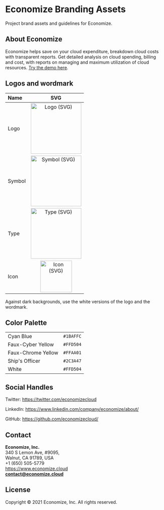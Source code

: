 
Economize Branding Assets
=========================

Project brand assets and guidelines for Economize.

About Economize
---------------
Economize helps save on your cloud expenditure, breakdown cloud costs with transparent reports. Get detailed analysis on cloud spending, billing and cost, with reports on managing and maximum utilization of cloud resources. <a class="button button-primary button-wide-mobile button-md neu-primary" href="https://demo.economize.cloud">Try the demo here</a>.


Logos and wordmark
----

| Name   | SVG                                                                                                                                          
|:-------|:--------------------------------------------------------------------------------------------------------------------------------------------:|
| Logo   | <a href="logo-blue.svg"><img src="https://github.com/economizecloud/brand-assets/blob/main/logo-blue.svg" alt="Logo (SVG)" width="160"></a> |       
| Symbol | <a href="cloud-transparent.svg"><img src="https://github.com/economizecloud/brand-assets/blob/main/cloud-transparent.svg" alt="Symbol (SVG)" width="160"></a> |
| Type   | <a href="wordmark-blacktransparent.svg"><img src="https://github.com/economizecloud/brand-assets/blob/main/wordmark-blacktransparent.svg" alt="Type (SVG)" width="160"></a>       |
| Icon   | <a href="icon1.svg"><img src="https://github.com/economizecloud/brand-assets/blob/main/icon1.svg" alt="Icon (SVG)" width="100"></a>       |

Against dark backgrounds, use the white versions of the logo and the wordmark.

Color Palette
-------------

<table>
<tr><td>Cyan Blue</td><td><code>#1BAFFC</code></td></tr>
<tr><td>Faux-Cyber Yellow</td><td><code>#FFD504</code></td></tr>
<tr><td>Faux-Chrome Yellow</td><td><code>#FFAA01</code></td></tr>
<tr><td>Ship's Officer</td><td><code>#2C3A47</code></td></tr>
<tr><td>White</td><td><code>#FFD504</code></td></tr>
</table>

Social Handles
--------------

Twitter: https://twitter.com/economizecloud

LinkedIn: https://www.linkedin.com/company/economize/about/

GitHub: https://github.com/economizecloud/

Contact
--------------

<b>Economize, Inc.</b><br/>
340 S Lemon Ave, #9095,<br/>
Walnut, CA 91789, USA<br/>
+1 (650) 505-5779<br/>
https://www.economize.cloud<br/>
<b>contact@economize.cloud</b>

License
-------
Copyright © 2021 Economize, Inc. All rights reserved.
